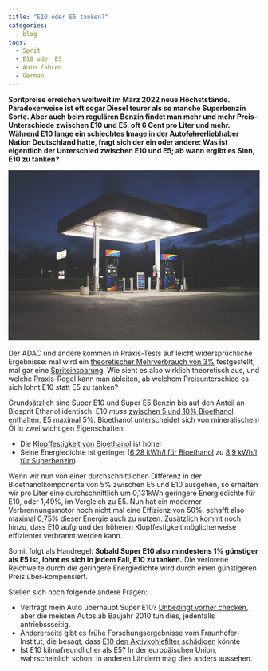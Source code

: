 ```yaml
---
title: "E10 oder E5 tanken?"
categories:
  - blog
tags:
  - Sprit
  - E10 oder E5
  - Auto fahren
  - German
---
```


**Spritpreise erreichen weltweit im März 2022 neue Höchststände. Paradoxerweise
ist oft sogar Diesel teurer als so manche Superbenzin
Sorte. Aber auch beim regulären Benzin findet man mehr und mehr
Preis-Unterschiede zwischen E10 und E5, oft 6 Cent pro Liter und
mehr. Während E10 lange ein schlechtes Image in der Auto~~fahrer~~liebhaber Nation Deutschland hatte, fragt sich der ein oder andere: Was ist eigentlich der
Unterschied zwischen E10 und E5; ab wann ergibt es Sinn, E10 zu
tanken?**

![Tankstelle](/assets/posts/gas_station.jpg)

Der ADAC und andere kommen in Praxis-Tests auf leicht
widersprüchliche Ergebnisse: mal wird ein [theoretischer Mehrverbrauch
von
3%](https://web.archive.org/web/20161210020511/http://www.autobild.de/artikel/verbrauchstest-e10-vw-golf-1.4-tsi-1559216.html)
festgestellt, mal gar eine
[Spriteinsparung](https://www.t-online.de/auto/technik/id_45071960/e10-test-ergibt-weniger-verbrauch-mit-biosprit.html). Wie
sieht es also wirklich theoretisch aus, und welche Praxis-Regel kann
man ableiten, ab welchem Preisunterschied es sich lohnt E10 statt E5
zu tanken?

Grundsätzlich sind Super E10 und Super E5 Benzin bis auf den Anteil an Biosprit Ethanol identisch: E10 *muss* [zwischen 5 und 10% Bioethanol](https://de.wikipedia.org/wiki/E10_(Kraftstoff)) enthalten, E5 maximal 5%. Bioethanol unterscheidet sich von mineralischem Öl in zwei wichtigen Eigenschaften:

- Die [Klopffestigkeit von Bioethanol](https://www.energie-lexikon.info/klopffestigkeit.html) ist höher
- Seine Energiedichte ist geringer ([6,28 kWh/l für Bioethanol](https://www.chemie.de/lexikon/Ethanol-Kraftstoff.html) zu [8,9 kWh/l für Superbenzin](https://www.chemie.de/lexikon/Kraftstoff.html))

Wenn wir nun von einer durchschnittlichen Differenz in der Bioethanolkomponente von 5% zwischen E5 und E10 ausgehen, so erhalten wir pro Liter eine durchschnittlich um 0,131kWh geringere Energiedichte für E10, oder 1,49%, im Vergleich zu E5. Nun hat ein moderner Verbrennungsmotor noch nicht mal eine Effizienz von 50%, schafft also maximal 0,75% dieser Energie auch zu nutzen. Zusätzlich kommt noch hinzu, dass E10 aufgrund der höheren Klopffestigkeit möglicherweise effizienter verbrannt werden kann.

Somit folgt als Handregel: **Sobald Super E10 also mindestens 1% günstiger als E5 ist, lohnt es sich in jedem Fall, E10 zu tanken.** Die verlorene Reichweite durch die geringere Energiedichte wird durch einen günstigeren Preis über-kompensiert.

Stellen sich noch folgende andere Fragen:
- Verträgt mein Auto überhaupt Super E10? [Unbedingt vorher checken,](https://www.e10tanken.de/) aber die meisten Autos ab Baujahr 2010 tun dies, jedenfalls antriebssseitig.
- Andererseits gibt es frühe Forschungsergebnisse vom Fraunhofer-Institut, die besagt, dass [E10 den Aktivkohlefilter schädigen](https://www.umsicht.fraunhofer.de/de/presse-medien/pressemitteilungen/2021/einfluss-e10.html) könnte
- Ist E10 kilmafreundlicher als E5? In der europäischen Union, wahrscheinlich schon. In anderen Ländern mag dies anders aussehen.
